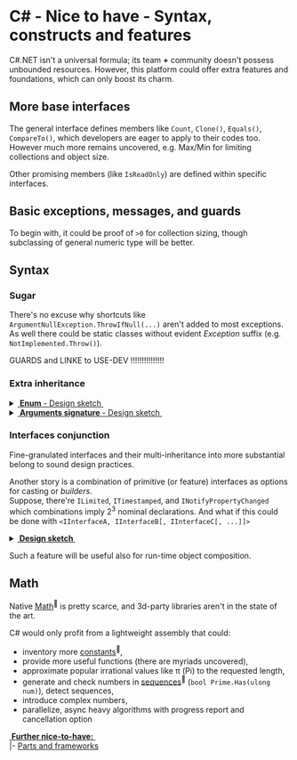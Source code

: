 # C# - Nice to have - Syntax, constructs and features

C#.NET isn't a universal formula; its team **+** community doesn't possess unbounded resources. However, this platform could offer extra features and foundations, which can only boost its charm.

## More base interfaces

The general interface defines members like `Count`, `Clone()`, `Equals()`, `CompareTo()`, which developers are eager to apply to their codes too.\
However much more remains uncovered, e.g. Max/Min for limiting collections and object size.

Other promising members (like `IsReadOnly`) are defined within specific interfaces.

## Basic exceptions, messages, and guards

To begin with, it could be proof of `>0` for collection sizing, though subclassing of general numeric type will be better.

## Syntax

### Sugar

There's no excuse why shortcuts like `ArgumentNullException.ThrowIfNull(...)` aren't added to most exceptions. 
As well there could be static classes without evident _Exception_ suffix (e.g. `NotImplemented.Throw()`). 

GUARDS and LINKE to USE-DEV !!!!!!!!!!!!!!!

### Extra inheritance

<details>
<summary><ins>&nbsp;<b>Enum</b> - Design sketch&nbsp;</ins></summary>
&nbsp;

```csharp
enum FundamentalState 
{
    Solid,
    Liquid,
    Gas,
    Plasma
}

enum AppliedTheoryState : FundamentalStates
{
    CrystallLiquid,
    BoseEinsteinCondensate,
    NeutronDegenerate,
    QuarkGluonPlasma,
}

[Flags]
enum MyLabReagentStates : FundamentalStates
{
    Unknown = 0,
    NotApplicable
}
```

with downcast only, e.g.:

```diff csharp
-  FundamentalState state = AppliedTheoryState.Gas;
+  AppliedTheoryState state = FundamentalState.Gas;
```

---

</details>

<details>
<summary><ins>&nbsp;<b>Arguments signature</b> - Design sketch&nbsp;</ins></summary>
&nbsp;

Let's put aside that long signatures are bugs buddies and shall be encapsulated into classes/structs or tuples. 

Let's take the fact that repetitive sequences of arguments occur (sometimes dicatated by external tools) and ensuring the same names in order would be pleasing.

```csharp

// one of possible syntax through attribute
[Args("Name")]
bool Login(string name, string familyName) { ... }

[Args("Name.Western")]
void Personalize([Name], string middleName, Degree title) { ... }

Guid Register(int attempt, [Name.Western], byte age) { ... }

```

</details>

### Interfaces conjunction

Fine-granulated interfaces and their multi-inheritance into more substantial belong to sound design practices.

Another story is a combination of primitive (or feature) interfaces as options for casting or *builders*.\
Suppose, there're `ILimited`, `ITimestamped`, and `INotifyPropertyChanged` which combinations imply 2<sup>3</sup> nominal declarations. And what if this could be done with `<IInterfaceA, IInterfaceB[, IInterfaceC[, ...]]>`

<details>
<summary><b><ins>&nbsp;Design sketch&nbsp;</ins></b></summary>
&nbsp;
    
```csharp
static class AircraftBuilder
{
        static <IAirSpecs, IPowerplant> BusinessJet(...) { ... }
        static <IAirSpecs, IPowerplant, ILoadSpecs> Cargo(...) { ... }
        static <IAirSpecs, IPowerplant, ILoadSpecs, IPassengerConfig> Liner(...) { ... }
}

IList<IataAirportCode> Planning.Destinations.FindOptimal(IataAirportCode from, <IAirSpecs, IPowerplant> vehicle) { ... }
void Planning.Capacity.Register(<ILoadSpecs, IPassengerConfig> transport) { ... }

```
---

</details>

Such a feature will be useful also for run-time object composition.

## Math

Native [Math](https://docs.microsoft.com/en-us/dotnet/api/system.math)<sup>🔗</sup> is pretty scarce, and 3d-party libraries aren't in the state of the art.

C# would only profit from a lightweight assembly that could: 

+ inventory more [constants](https://en.wikipedia.org/wiki/Mathematical_constant)<sup>🔗</sup>,
+ provide more useful functions (there are myriads uncovered),
+ approximate popular irrational values like π (Pi) to the requested length,
+ generate and check numbers in [sequences](http://oeis.org/wiki/Welcome)<sup>🔗</sup> (`bool Prime.Has(ulong num)`), detect sequences,
+ introduce complex numbers,
+ parallelize, async heavy algorithms with progress report and cancellation option

<ins>&nbsp;**Further nice-to-have:**&nbsp;</ins>\
|- [Parts and frameworks](cs-lacks-parts.md)

